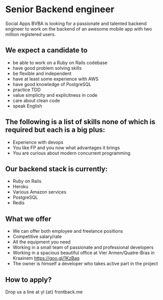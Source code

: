 # Senior Backend engineer

Social Apps BVBA is looking for a passionate and talented backend engineer to work on the backend of an awesome mobile app with two million registered users.

## We expect a candidate to

* be able to work on a Ruby on Rails codebase
* have good problem solving skills
* be flexible and independent
* have at least some experience with AWS
* have good knowledge of PostgreSQL
* practice TDD
* value simplicity and explicitness in code
* care about clean code
* speak English

## The following is a list of skills none of which is required but each is a big plus:

* Experience with devops
* You like FP and you now what advantages it brings
* You are curious about modern concurrent programming

## Our backend stack is currently:

* Ruby on Rails
* Heroku
* Various Amazon services
* PostgreSQL
* Redis


## What we offer

* We can offer both employee and freelance positions
* Competitive salary/rate
* All the equipment you need
* Working in a small team of passionate and professional developers
* Working in a spacious beautiful office at Vier Armen/Quatre-Bras in Kraainem https://goo.gl/1KzBaq
* The owner is himself a developer who takes active part in the project

## How to apply?

Drop us a line at yl {at} frontback.me
